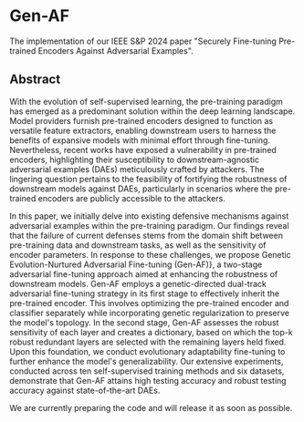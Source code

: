 # Gen-AF

The implementation of our IEEE S&P 2024 paper "Securely Fine-tuning Pre-trained Encoders Against Adversarial Examples".

## Abstract

With the evolution of self-supervised learning, the pre-training paradigm has emerged as a predominant solution within the deep learning landscape. Model providers furnish pre-trained encoders designed to function as versatile feature extractors, enabling downstream users to harness the benefits of expansive models with minimal effort through fine-tuning.
Nevertheless, recent works have exposed a vulnerability in pre-trained encoders, highlighting their susceptibility to downstream-agnostic adversarial examples (DAEs) meticulously crafted by attackers. The lingering question pertains to the feasibility of fortifying the robustness of downstream models against DAEs, particularly in scenarios where the pre-trained encoders are publicly accessible to the attackers.

In this paper, we initially delve into existing defensive mechanisms against adversarial examples within the pre-training paradigm. Our findings reveal that the failure of current defenses stems from the domain shift between pre-training data and downstream tasks, as well as the sensitivity of encoder parameters. In response to these challenges, we propose Genetic Evolution-Nurtured Adversarial Fine-tuning (Gen-AF)}, a two-stage adversarial fine-tuning approach aimed at enhancing the robustness of downstream models. Gen-AF employs a genetic-directed dual-track adversarial fine-tuning strategy in its first stage to effectively inherit the pre-trained encoder. This involves optimizing the pre-trained encoder and classifier separately while incorporating genetic regularization to preserve the model's topology. In the second stage, Gen-AF assesses the robust sensitivity of each layer and creates a dictionary, based on which the top-k robust redundant layers are selected  with the remaining layers held fixed. Upon this foundation, we conduct evolutionary adaptability fine-tuning to further enhance the model's generalizability. Our extensive experiments, conducted across ten self-supervised training methods and six datasets, demonstrate that Gen-AF attains high testing accuracy and robust testing accuracy against state-of-the-art DAEs. 

We are currently preparing the code and will release it as soon as possible.
